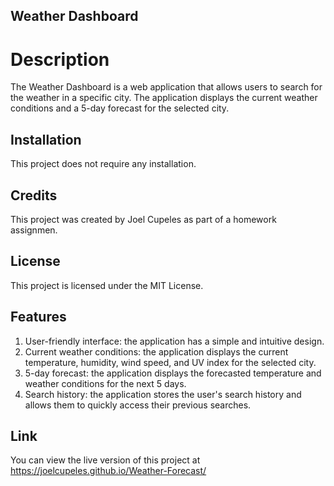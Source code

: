 ## Weather Dashboard

# Description
The Weather Dashboard is a web application that allows users to search for the weather in a specific city. The application displays the current weather conditions and a 5-day forecast for the selected city.

## Installation
This project does not require any installation.

## Credits
This project was created by Joel Cupeles as part of a homework assignmen.
## License
This project is licensed under the MIT License.

## Features
1. User-friendly interface: the application has a simple and intuitive design.
2. Current weather conditions: the application displays the current temperature, humidity, wind speed, and UV index for the selected city.
3. 5-day forecast: the application displays the forecasted temperature and weather conditions for the next 5 days.
4. Search history: the application stores the user's search history and allows them to quickly access their previous searches.

## Link
You can view the live version of this project at https://joelcupeles.github.io/Weather-Forecast/

![]()

